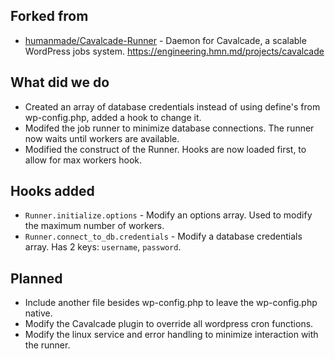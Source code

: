 ## Forked from

- [humanmade/Cavalcade-Runner](https://github.com/humanmade/Cavalcade-Runner) - Daemon for Cavalcade, a scalable WordPress jobs system. https://engineering.hmn.md/projects/cavalcade

## What did we do

- Created an array of database credentials instead of using define's from wp-config.php, added a hook to change it.
- Modifed the job runner to minimize database connections. The runner now waits until workers are available.
- Modified the construct of the Runner. Hooks are now loaded first, to allow for max workers hook.

## Hooks added
- `Runner.initialize.options` - Modify an options array. Used to modify the maximum number of workers.
- `Runner.connect_to_db.credentials` - Modify a database credentials array. Has 2 keys: `username`, `password`.

## Planned
- Include another file besides wp-config.php to leave the wp-config.php native.
- Modify the Cavalcade plugin to override all wordpress cron functions.
- Modify the linux service and error handling to minimize interaction with the runner.